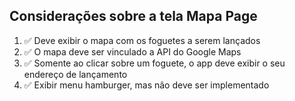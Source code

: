 ## Considerações sobre a tela Mapa Page

1. ✅ Deve exibir o mapa com os foguetes a serem lançados
2. ✅ O mapa deve ser vinculado a API do Google Maps
3. ✅ Somente ao clicar sobre um foguete, o app deve exibir o seu endereço de lançamento
4. ✅ Exibir menu hamburger, mas não deve ser implementado
